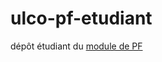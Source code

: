 # ulco-pf-etudiant

dépôt étudiant du [module de PF](https://juliendehos.gitlab.io/posts/pf/index.html)

